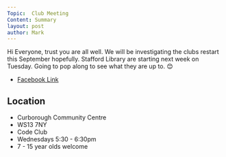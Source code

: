 ```yaml
---
Topic:  Club Meeting
Content: Summary
layout: post
author: Mark
---
```

Hi Everyone, trust you are all well. We will be investigating the clubs restart this September hopefully. Stafford Library are starting next week on Tuesday. Going to pop along to see what they are up to. 😊



* [Facebook Link](https://www.facebook.com/1481985248595237/posts/4067988389994897/)

## Location

* Curborough Community Centre
* WS13 7NY
* Code Club
* Wednesdays 5:30 - 6:30pm
* 7 - 15 year olds welcome

